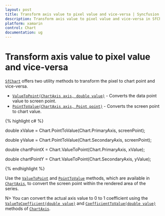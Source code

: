 ```yaml
---
layout: post
title: Transform axis value to pixel value and vice-versa | Syncfusion
description: Transform axis value to pixel value and vice-versa in SfChart
platform: xamarin
control: Chart
documentation: ug
---
```


# Transform axis value to pixel value and vice-versa

[`SfChart`](https://help.syncfusion.com/cr/xamarin/Syncfusion.SfChart.XForms.SfChart.html) offers two utility methods to transform the pixel to chart point and vice-versa.

* [`ValueToPoint(ChartAxis axis, double value)`](https://help.syncfusion.com/cr/xamarin/Syncfusion.SfChart.XForms.SfChart.html#Syncfusion_SfChart_XForms_SfChart_ValueToPoint_Syncfusion_SfChart_XForms_ChartAxis_System_Double_) - Converts the data point value to screen point.
* [`PointToValue(ChartAxis axis, Point point)`](https://help.syncfusion.com/cr/xamarin/Syncfusion.SfChart.XForms.SfChart.html#Syncfusion_SfChart_XForms_SfChart_PointToValue_Syncfusion_SfChart_XForms_ChartAxis_Xamarin_Forms_Point_) - Converts the screen point to chart value.

{% highlight c# %}

double xValue = Chart.PointToValue(Chart.PrimaryAxis, screenPoint);

double yValue = Chart.PointToValue(Chart.SecondaryAxis, screenPoint);

double chartPointX = Chart.ValueToPoint(Chart.PrimaryAxis, xValue);

double chartPointY = Chart.ValueToPoint(Chart.SecondaryAxis, yValue);

{% endhighlight  %}

Use the [`ValueToPoint`](https://help.syncfusion.com/cr/xamarin/Syncfusion.SfChart.XForms.ChartAxis.html#Syncfusion_SfChart_XForms_ChartAxis_ValueToPoint_System_Double_) and [`PointToValue`](https://help.syncfusion.com/cr/xamarin/Syncfusion.SfChart.XForms.ChartAxis.html#Syncfusion_SfChart_XForms_ChartAxis_PointToValue_Xamarin_Forms_Point_) methods, which are available in [`ChartAxis`](https://help.syncfusion.com/cr/xamarin/Syncfusion.SfChart.XForms.ChartAxis.html), to convert the screen point within the rendered area of the series.

N> You can convert the actual axis value to 0 to 1 coefficient using the [`ValueToCoefficient(double value)`](https://help.syncfusion.com/cr/xamarin/Syncfusion.SfChart.XForms.ChartAxis.html#Syncfusion_SfChart_XForms_ChartAxis_ValueToCoefficient_System_Double_) and [`CoefficientToValue(double value)`](https://help.syncfusion.com/cr/xamarin/Syncfusion.SfChart.XForms.ChartAxis.html#Syncfusion_SfChart_XForms_ChartAxis_CoefficientToValue_System_Double_) methods of [`ChartAxis`](https://help.syncfusion.com/cr/xamarin/Syncfusion.SfChart.XForms.ChartAxis.html).
